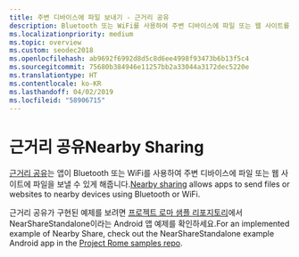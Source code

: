 ```yaml
---
title: 주변 디바이스에 파일 보내기 - 근거리 공유
description: Bluetooth 또는 WiFi를 사용하여 주변 디바이스에 파일 또는 웹 사이트를 보냅니다.
ms.localizationpriority: medium
ms.topic: overview
ms.custom: seodec2018
ms.openlocfilehash: ab9692f6992d8d5c8d6ee4998f93473b6b13f5c4
ms.sourcegitcommit: 75680b384946e11257bb2a33044a3172dec5220e
ms.translationtype: HT
ms.contentlocale: ko-KR
ms.lasthandoff: 04/02/2019
ms.locfileid: "58906715"
---
```

# <a name="nearby-sharing"></a><span data-ttu-id="5ff76-103">근거리 공유</span><span class="sxs-lookup"><span data-stu-id="5ff76-103">Nearby Sharing</span></span>

<span data-ttu-id="5ff76-104">[근거리 공유](https://blogs.windows.com/windowsexperience/2018/06/18/windows-10-tip-how-to-start-using-nearby-sharing-with-the-windows-10-april-2018-update/#SpPj2lqAq22UdMVS.97)는 앱이 Bluetooth 또는 WiFi를 사용하여 주변 디바이스에 파일 또는 웹 사이트에 파일을 보낼 수 있게 해줍니다.</span><span class="sxs-lookup"><span data-stu-id="5ff76-104">[Nearby sharing](https://blogs.windows.com/windowsexperience/2018/06/18/windows-10-tip-how-to-start-using-nearby-sharing-with-the-windows-10-april-2018-update/#SpPj2lqAq22UdMVS.97) allows apps to send files or websites to nearby devices using Bluetooth or WiFi.</span></span>

<span data-ttu-id="5ff76-105">근거리 공유가 구현된 예제를 보려면 [프로젝트 로마 샘플 리포지토리](https://github.com/Microsoft/project-rome)에서 NearShareStandalone이라는 Android 앱 예제를 확인하세요.</span><span class="sxs-lookup"><span data-stu-id="5ff76-105">For an implemented example of Nearby Share, check out the NearShareStandalone example Android app in the [Project Rome samples repo](https://github.com/Microsoft/project-rome).</span></span>